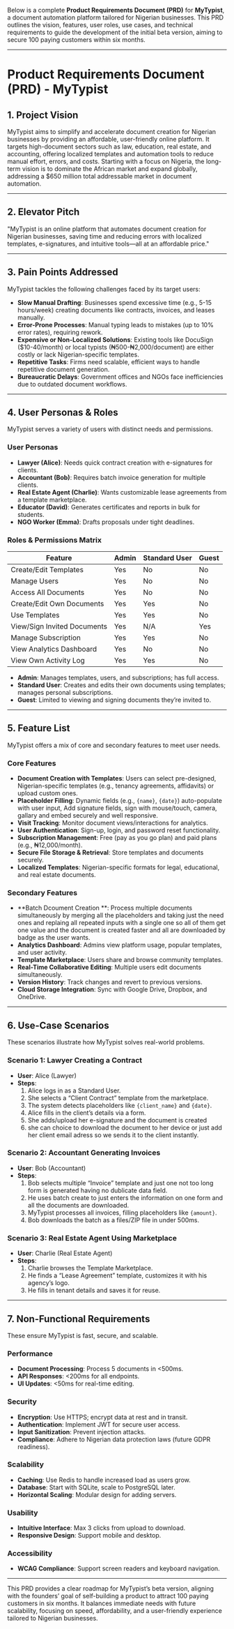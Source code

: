 Below is a complete **Product Requirements Document (PRD)** for **MyTypist**, a document automation platform tailored for Nigerian businesses. This PRD outlines the vision, features, user roles, use cases, and technical requirements to guide the development of the initial beta version, aiming to secure 100 paying customers within six months.

---

# Product Requirements Document (PRD) - MyTypist

## 1. Project Vision
MyTypist aims to simplify and accelerate document creation for Nigerian businesses by providing an affordable, user-friendly online platform. It targets high-document sectors such as law, education, real estate, and accounting, offering localized templates and automation tools to reduce manual effort, errors, and costs. Starting with a focus on Nigeria, the long-term vision is to dominate the African market and expand globally, addressing a $650 million total addressable market in document automation.

---

## 2. Elevator Pitch
"MyTypist is an online platform that automates document creation for Nigerian businesses, saving time and reducing errors with localized templates, e-signatures, and intuitive tools—all at an affordable price."

---

## 3. Pain Points Addressed
MyTypist tackles the following challenges faced by its target users:
- **Slow Manual Drafting**: Businesses spend excessive time (e.g., 5-15 hours/week) creating documents like contracts, invoices, and leases manually.
- **Error-Prone Processes**: Manual typing leads to mistakes (up to 10% error rates), requiring rework.
- **Expensive or Non-Localized Solutions**: Existing tools like DocuSign ($10-40/month) or local typists (₦500-₦2,000/document) are either costly or lack Nigerian-specific templates.
- **Repetitive Tasks**: Firms need scalable, efficient ways to handle repetitive document generation.
- **Bureaucratic Delays**: Government offices and NGOs face inefficiencies due to outdated document workflows.

---

## 4. User Personas & Roles
MyTypist serves a variety of users with distinct needs and permissions.

### User Personas
- **Lawyer (Alice)**: Needs quick contract creation with e-signatures for clients.
- **Accountant (Bob)**: Requires batch invoice generation for multiple clients.
- **Real Estate Agent (Charlie)**: Wants customizable lease agreements from a template marketplace.
- **Educator (David)**: Generates certificates and reports in bulk for students.
- **NGO Worker (Emma)**: Drafts proposals under tight deadlines.

### Roles & Permissions Matrix
| **Feature**                  | **Admin**       | **Standard User** | **Guest**      |
|------------------------------|-----------------|-------------------|----------------|
| Create/Edit Templates        | Yes             | No                | No             |
| Manage Users                 | Yes             | No                | No             |
| Access All Documents         | Yes             | No                | No             |
| Create/Edit Own Documents    | Yes             | Yes               | No             |
| Use Templates                | Yes             | Yes               | No             |
| View/Sign Invited Documents  | Yes             | N/A               | Yes            |
| Manage Subscription          | Yes             | Yes               | No             |
| View Analytics Dashboard     | Yes             | No                | No             |
| View Own Activity Log        | Yes             | Yes               | No             |

- **Admin**: Manages templates, users, and subscriptions; has full access.
- **Standard User**: Creates and edits their own documents using templates; manages personal subscriptions.
- **Guest**: Limited to viewing and signing documents they’re invited to.

---

## 5. Feature List
MyTypist offers a mix of core and secondary features to meet user needs.

### Core Features
- **Document Creation with Templates**: Users can select pre-designed, Nigerian-specific templates (e.g., tenancy agreements, affidavits) or upload custom ones.
- **Placeholder Filling**: Dynamic fields (e.g., `{name}`, `{date}`) auto-populate with user input, Add signature fields, sign with mouse/touch, camera, gallary and embed securely and well responsive.
- **Visit Tracking**: Monitor document views/interactions for analytics.
- **User Authentication**: Sign-up, login, and password reset functionality.
- **Subscription Management**: Free (pay as you go plan) and paid plans (e.g., ₦12,000/month).
- **Secure File Storage & Retrieval**: Store templates and documents securely.
- **Localized Templates**: Nigerian-specific formats for legal, educational, and real estate documents.

### Secondary Features
- **Batch Dcoument Creation **: Process multiple documents simultaneously by merging all the placeholders and taking just the need ones and replaing all repeated inputs with a single one so all of them get one value and the document is created faster and all are downloaded by badge as the user wants.
- **Analytics Dashboard**: Admins view platform usage, popular templates, and user activity.
- **Template Marketplace**: Users share and browse community templates.
- **Real-Time Collaborative Editing**: Multiple users edit documents simultaneously.
- **Version History**: Track changes and revert to previous versions.
- **Cloud Storage Integration**: Sync with Google Drive, Dropbox, and OneDrive.

---

## 6. Use-Case Scenarios
These scenarios illustrate how MyTypist solves real-world problems.

### Scenario 1: Lawyer Creating a Contract
- **User**: Alice (Lawyer)
- **Steps**:
  1. Alice logs in as a Standard User.
  2. She selects a “Client Contract” template from the marketplace.
  3. The system detects placeholders like `{client_name}` and `{date}`.
  4. Alice fills in the client’s details via a form.
  5. She adds/upload her e-signature and the document is created
  6. she can choice to download the document to her device or just add her client email adress so we sends it to the client instantly.

### Scenario 2: Accountant Generating Invoices
- **User**: Bob (Accountant)
- **Steps**:
  1. Bob selects multiple “Invoice” template and just one not too long form is generated having no dublicate data field.
  2. He uses batch create to just enters the information on one form and all the documents are downloaded.
  3. MyTypist processes all invoices, filling placeholders like `{amount}`.
  4. Bob downloads the batch as a files/ZIP file in under 500ms.

### Scenario 3: Real Estate Agent Using Marketplace
- **User**: Charlie (Real Estate Agent)
- **Steps**:
  1. Charlie browses the Template Marketplace.
  2. He finds a “Lease Agreement” template, customizes it with his agency’s logo.
  3. He fills in tenant details and saves it for reuse.


---

## 7. Non-Functional Requirements
These ensure MyTypist is fast, secure, and scalable.

### Performance
- **Document Processing**: Process 5 documents in <500ms.
- **API Responses**: <200ms for all endpoints.
- **UI Updates**: <50ms for real-time editing.

### Security
- **Encryption**: Use HTTPS; encrypt data at rest and in transit.
- **Authentication**: Implement JWT for secure user access.
- **Input Sanitization**: Prevent injection attacks.
- **Compliance**: Adhere to Nigerian data protection laws (future GDPR readiness).

### Scalability
- **Caching**: Use Redis to handle increased load as users grow.
- **Database**: Start with SQLite, scale to PostgreSQL later.
- **Horizontal Scaling**: Modular design for adding servers.

### Usability
- **Intuitive Interface**: Max 3 clicks from upload to download.
- **Responsive Design**: Support mobile and desktop.

### Accessibility
- **WCAG Compliance**: Support screen readers and keyboard navigation.

---

This PRD provides a clear roadmap for MyTypist’s beta version, aligning with the founders’ goal of self-building a product to attract 100 paying customers in six months. It balances immediate needs with future scalability, focusing on speed, affordability, and a user-friendly experience tailored to Nigerian businesses.